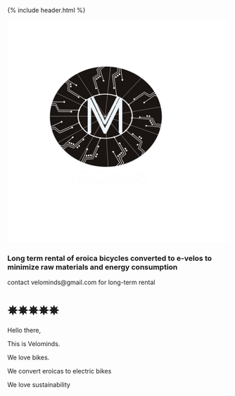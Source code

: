 {% include header.html %}

![](velominds.png)

### Long term rental of eroica bicycles converted to e-velos to minimize raw materials and energy consumption
<p> contact velominds@gmail.com for long-term rental </p>

<animatable-component autoplay iterations="3" animation="heartBeat" easing="ease-in" duration="1000">

<h1> ✵✵✵✵✵</h1>

<p>Hello there,</p>

<p>This is Velominds.</p>
<p>We love bikes.</p>
<p>We convert eroicas to electric bikes</p>
<p>We love sustainability</p>

</animatable-component>



